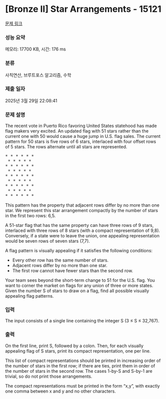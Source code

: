 # [Bronze II] Star Arrangements - 15121 

[문제 링크](https://www.acmicpc.net/problem/15121) 

### 성능 요약

메모리: 17700 KB, 시간: 176 ms

### 분류

사칙연산, 브루트포스 알고리즘, 수학

### 제출 일자

2025년 3월 29일 22:08:41

### 문제 설명

<p>The recent vote in Puerto Rico favoring United States statehood has made flag makers very excited. An updated flag with 51 stars rather than the current one with 50 would cause a huge jump in U.S. flag sales. The current pattern for 50 stars is five rows of 6 stars, interlaced with four offset rows of 5 stars. The rows alternate until all stars are represented.</p>

<pre>* * * * * *
 * * * * *
* * * * * *
 * * * * *
* * * * * *
 * * * * *
* * * * * *
 * * * * *
* * * * * *</pre>

<p>This pattern has the property that adjacent rows differ by no more than one star. We represent this star arrangement compactly by the number of stars in the first two rows: 6,5.</p>

<p>A 51-star flag that has the same property can have three rows of 9 stars, interlaced with three rows of 8 stars (with a compact representation of 9,8). Conversely, if a state were to leave the union, one appealing representation would be seven rows of seven stars (7,7).</p>

<p>A flag pattern is visually appealing if it satisfies the following conditions:</p>

<ul>
	<li>Every other row has the same number of stars.</li>
	<li>Adjacent rows differ by no more than one star.</li>
	<li>The first row cannot have fewer stars than the second row.</li>
</ul>

<p>Your team sees beyond the short-term change to 51 for the U.S. flag. You want to corner the market on flags for any union of three or more states. Given the number S of stars to draw on a flag, find all possible visually appealing flag patterns.</p>

### 입력 

 <p>The input consists of a single line containing the integer S (3 ≤ S ≤ 32,767).</p>

### 출력 

 <p>On the first line, print S, followed by a colon. Then, for each visually appealing flag of S stars, print its compact representation, one per line.</p>

<p>This list of compact representations should be printed in increasing order of the number of stars in the first row; if there are ties, print them in order of the number of stars in the second row. The cases 1-by-S and S-by-1 are trivial, so do not print those arrangements.</p>

<p>The compact representations must be printed in the form “x,y”, with exactly one comma between x and y and no other characters.</p>


